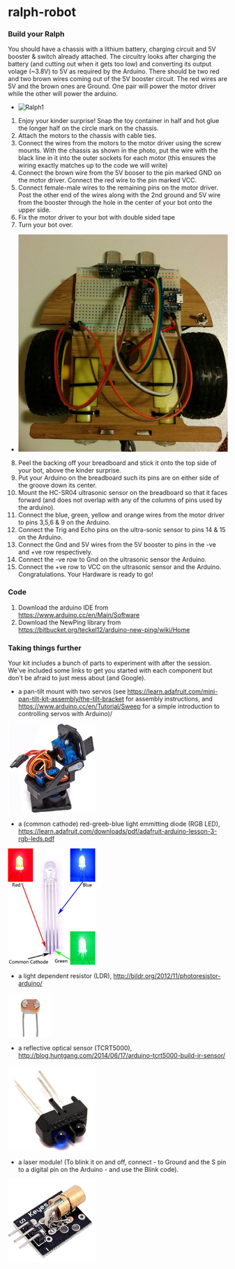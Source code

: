 # ralph-robot

### Build your Ralph
You should have a chassis with a lithium battery, charging circuit and 5V booster & switch already attached. The circuitry looks after charging the battery (and cutting out when it gets too low) and converting its output volage (~3.8V) to 5V as required by the Arduino. There should be two red and two brown wires coming out of the 5V booster circuit. The red wires are 5V and the brown ones are Ground. One pair will power the motor driver while the other will power the arduino.
* ![Ralph1](ralph_bottom.png)

1. Enjoy your kinder surprise! Snap the toy container in half and hot glue the longer half on the circle mark on the chassis. 
2. Attach the motors to the chassis with cable ties. 
3. Connect the wires from the motors to the motor driver using the screw mounts. With the chassis as shown in the photo, put the wire with the black line in it into the outer sockets for each motor (this ensures the wiring exactly matches up to the code we will write)
4. Connect the brown wire from the 5V booser to the pin marked GND on the motor driver. Connect the red wire to the pin marked VCC. 
5. Connect female-male wires to the remaining pins on the motor driver. Post the other end of the wires along with the 2nd ground and 5V wire from the booster through the hole in the center of your bot onto the upper side.
6. Fix the motor driver to your bot with double sided tape
7. Turn your bot over.
* ![Ralph2](ralph_top2.jpg)
8. Peel the backing off your breadboard and stick it onto the top side of your bot, above the kinder surprise. 
9. Put your Arduino on the breadboard such its pins are on either side of the groove down its center.
10. Mount the HC-SR04 ultrasonic sensor on the breadboard so that it faces forward (and does not overlap with any of the columns of pins used by the arduino).
11. Connect the blue, green, yellow and orange wires from the motor driver to pins 3,5,6 & 9 on the Arduino.
12. Connect the Trig and Echo pins on the ultra-sonic sensor to pins 14 & 15 on the Arduino.
13. Connect the Gnd and 5V wires from the 5V booster to pins in the -ve and +ve row respectively.
14. Connect the -ve row to Gnd on the ultrasonic sensor the Arduino.
15. Connect the +ve row to VCC on the ultrasonic sensor and the Arduino.
Congratulations. Your Hardware is ready to go! 

### Code
1. Download the arduino IDE from https://www.arduino.cc/en/Main/Software
2. Download the NewPing library from https://bitbucket.org/teckel12/arduino-new-ping/wiki/Home

### Taking things further
Your kit includes a bunch of parts to experiment with after the session. We've included some links to get you started with each component but don't be afraid to just mess about (and Google). 
- a pan-tilt mount with two servos (see https://learn.adafruit.com/mini-pan-tilt-kit-assembly/the-tilt-bracket for assembly instructions, and https://www.arduino.cc/en/Tutorial/Sweep for a simple introduction to controlling servos with Arduino)/

![PANTILT](pantilt.jpg) 
- a (common cathode) red-greeb-blue light emmitting diode (RGB LED), https://learn.adafruit.com/downloads/pdf/adafruit-arduino-lesson-3-rgb-leds.pdf

![LED](led.jpg) 
- a light dependent resistor (LDR), http://bildr.org/2012/11/photoresistor-arduino/


![LDR](ldr.jpg)
- a reflective optical sensor (TCRT5000), http://blog.huntgang.com/2014/06/17/arduino-tcrt5000-build-ir-sensor/

![TCRT5000](TCRT5000.jpg)
- a laser module! (To blink it on and off, connect - to Ground and the S pin to a digital pin on the Arduino - and use the Blink code).

![LASER](laser.jpg) 

